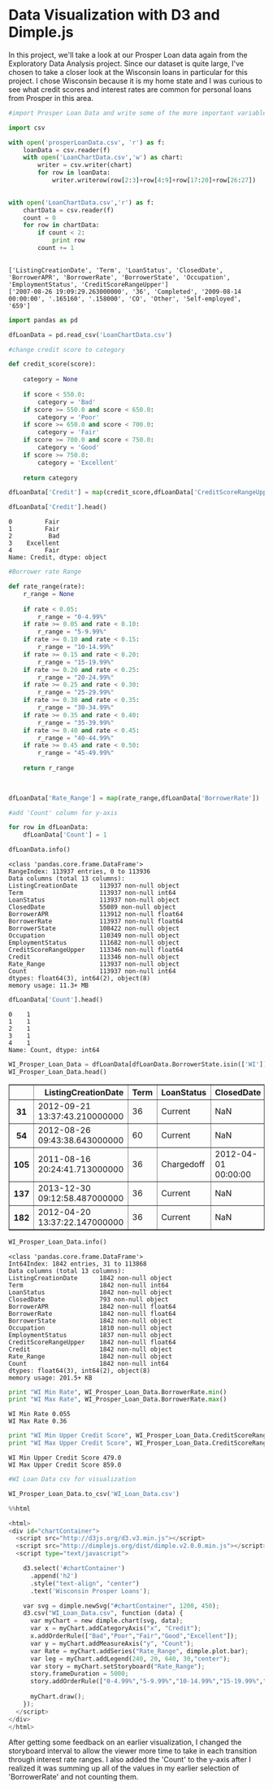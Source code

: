 
# Data Visualization with D3 and Dimple.js

In this project, we'll take a look at our Prosper Loan data again from the Exploratory Data Analysis project.  Since our dataset is quite large, I've chosen to take a closer look at the Wisconsin loans in particular for this project.  I chose Wisconsin because it is my home state and I was curious to see what credit scores and interest rates are common for personal loans from Prosper in this area.  


```python
#import Prosper Loan Data and write some of the more important variables to csv for analysis

import csv

with open('prosperLoanData.csv', 'r') as f:
    loanData = csv.reader(f)
    with open('LoanChartData.csv','w') as chart:
        writer = csv.writer(chart)
        for row in loanData:
            writer.writerow(row[2:3]+row[4:9]+row[17:20]+row[26:27])
        
```


```python
with open('LoanChartData.csv','r') as f:
    chartData = csv.reader(f)
    count = 0
    for row in chartData:
        if count < 2:
            print row
        count += 1
    
```

    ['ListingCreationDate', 'Term', 'LoanStatus', 'ClosedDate', 'BorrowerAPR', 'BorrowerRate', 'BorrowerState', 'Occupation', 'EmploymentStatus', 'CreditScoreRangeUpper']
    ['2007-08-26 19:09:29.263000000', '36', 'Completed', '2009-08-14 00:00:00', '.165160', '.158000', 'CO', 'Other', 'Self-employed', '659']
    


```python
import pandas as pd

dfLoanData = pd.read_csv('LoanChartData.csv')
```


```python
#change credit score to category

def credit_score(score):
    
    category = None
    
    if score < 550.0:
        category = 'Bad'
    if score >= 550.0 and score < 650.0:
        category = 'Poor'
    if score >= 650.0 and score < 700.0:
        category = 'Fair'
    if score >= 700.0 and score < 750.0:
        category = 'Good'
    if score >= 750.0:
        category = 'Excellent'
        
    return category
```


```python
dfLoanData['Credit'] = map(credit_score,dfLoanData['CreditScoreRangeUpper'])
```


```python
dfLoanData['Credit'].head()
```




    0         Fair
    1         Fair
    2          Bad
    3    Excellent
    4         Fair
    Name: Credit, dtype: object




```python
#Borrower rate Range

def rate_range(rate):
    r_range = None
    
    if rate < 0.05:
        r_range = "0-4.99%"
    if rate >= 0.05 and rate < 0.10:
        r_range = "5-9.99%"
    if rate >= 0.10 and rate < 0.15:
        r_range = "10-14.99%"
    if rate >= 0.15 and rate < 0.20:
        r_range = "15-19.99%"
    if rate >= 0.20 and rate < 0.25:
        r_range = "20-24.99%"
    if rate >= 0.25 and rate < 0.30:
        r_range = "25-29.99%"
    if rate >= 0.30 and rate < 0.35:
        r_range = "30-34.99%"
    if rate >= 0.35 and rate < 0.40:
        r_range = "35-39.99%"
    if rate >= 0.40 and rate < 0.45:
        r_range = "40-44.99%"
    if rate >= 0.45 and rate < 0.50:
        r_range = "45-49.99%"
    
    return r_range
    
        
```


```python
dfLoanData['Rate_Range'] = map(rate_range,dfLoanData['BorrowerRate'])
```


```python
#add 'Count' column for y-axis

for row in dfLoanData:
    dfLoanData['Count'] = 1
```


```python
dfLoanData.info()
```

    <class 'pandas.core.frame.DataFrame'>
    RangeIndex: 113937 entries, 0 to 113936
    Data columns (total 13 columns):
    ListingCreationDate      113937 non-null object
    Term                     113937 non-null int64
    LoanStatus               113937 non-null object
    ClosedDate               55089 non-null object
    BorrowerAPR              113912 non-null float64
    BorrowerRate             113937 non-null float64
    BorrowerState            108422 non-null object
    Occupation               110349 non-null object
    EmploymentStatus         111682 non-null object
    CreditScoreRangeUpper    113346 non-null float64
    Credit                   113346 non-null object
    Rate_Range               113937 non-null object
    Count                    113937 non-null int64
    dtypes: float64(3), int64(2), object(8)
    memory usage: 11.3+ MB
    


```python
dfLoanData['Count'].head()
```




    0    1
    1    1
    2    1
    3    1
    4    1
    Name: Count, dtype: int64




```python
WI_Prosper_Loan_Data = dfLoanData[dfLoanData.BorrowerState.isin(['WI'])]
WI_Prosper_Loan_Data.head()
```




<div>
<table border="1" class="dataframe">
  <thead>
    <tr style="text-align: right;">
      <th></th>
      <th>ListingCreationDate</th>
      <th>Term</th>
      <th>LoanStatus</th>
      <th>ClosedDate</th>
      <th>BorrowerAPR</th>
      <th>BorrowerRate</th>
      <th>BorrowerState</th>
      <th>Occupation</th>
      <th>EmploymentStatus</th>
      <th>CreditScoreRangeUpper</th>
      <th>Credit</th>
      <th>Rate_Range</th>
      <th>Count</th>
    </tr>
  </thead>
  <tbody>
    <tr>
      <th>31</th>
      <td>2012-09-21 13:37:43.210000000</td>
      <td>36</td>
      <td>Current</td>
      <td>NaN</td>
      <td>0.35797</td>
      <td>0.3177</td>
      <td>WI</td>
      <td>Other</td>
      <td>Other</td>
      <td>699.0</td>
      <td>Fair</td>
      <td>30-34.99%</td>
      <td>1</td>
    </tr>
    <tr>
      <th>54</th>
      <td>2012-08-26 09:43:38.643000000</td>
      <td>60</td>
      <td>Current</td>
      <td>NaN</td>
      <td>0.20931</td>
      <td>0.1852</td>
      <td>WI</td>
      <td>Executive</td>
      <td>Employed</td>
      <td>739.0</td>
      <td>Good</td>
      <td>15-19.99%</td>
      <td>1</td>
    </tr>
    <tr>
      <th>105</th>
      <td>2011-08-16 20:24:41.713000000</td>
      <td>36</td>
      <td>Chargedoff</td>
      <td>2012-04-01 00:00:00</td>
      <td>0.30532</td>
      <td>0.2699</td>
      <td>WI</td>
      <td>Sales - Commission</td>
      <td>Employed</td>
      <td>659.0</td>
      <td>Fair</td>
      <td>25-29.99%</td>
      <td>1</td>
    </tr>
    <tr>
      <th>137</th>
      <td>2013-12-30 09:12:58.487000000</td>
      <td>36</td>
      <td>Current</td>
      <td>NaN</td>
      <td>0.21648</td>
      <td>0.1795</td>
      <td>WI</td>
      <td>Construction</td>
      <td>Employed</td>
      <td>679.0</td>
      <td>Fair</td>
      <td>15-19.99%</td>
      <td>1</td>
    </tr>
    <tr>
      <th>182</th>
      <td>2012-04-20 13:37:22.147000000</td>
      <td>36</td>
      <td>Current</td>
      <td>NaN</td>
      <td>0.25259</td>
      <td>0.2148</td>
      <td>WI</td>
      <td>Computer Programmer</td>
      <td>Employed</td>
      <td>699.0</td>
      <td>Fair</td>
      <td>20-24.99%</td>
      <td>1</td>
    </tr>
  </tbody>
</table>
</div>




```python
WI_Prosper_Loan_Data.info()
```

    <class 'pandas.core.frame.DataFrame'>
    Int64Index: 1842 entries, 31 to 113868
    Data columns (total 13 columns):
    ListingCreationDate      1842 non-null object
    Term                     1842 non-null int64
    LoanStatus               1842 non-null object
    ClosedDate               793 non-null object
    BorrowerAPR              1842 non-null float64
    BorrowerRate             1842 non-null float64
    BorrowerState            1842 non-null object
    Occupation               1810 non-null object
    EmploymentStatus         1837 non-null object
    CreditScoreRangeUpper    1842 non-null float64
    Credit                   1842 non-null object
    Rate_Range               1842 non-null object
    Count                    1842 non-null int64
    dtypes: float64(3), int64(2), object(8)
    memory usage: 201.5+ KB
    


```python
print "WI Min Rate", WI_Prosper_Loan_Data.BorrowerRate.min()
print "WI Max Rate", WI_Prosper_Loan_Data.BorrowerRate.max()
```

    WI Min Rate 0.055
    WI Max Rate 0.36
    


```python
print "WI Min Upper Credit Score", WI_Prosper_Loan_Data.CreditScoreRangeUpper.min()
print "WI Max Upper Credit Score", WI_Prosper_Loan_Data.CreditScoreRangeUpper.max()
```

    WI Min Upper Credit Score 479.0
    WI Max Upper Credit Score 859.0
    


```python
#WI Loan Data csv for visualization

WI_Prosper_Loan_Data.to_csv('WI_Loan_Data.csv')
```


```python
%%html

<html>
<div id="chartContainer">
  <script src="http://d3js.org/d3.v3.min.js"></script>
  <script src="http://dimplejs.org/dist/dimple.v2.0.0.min.js"></script>
  <script type="text/javascript">

    d3.select('#chartContainer')
      .append('h2')
      .style("text-align", "center")
      .text('Wisconsin Prosper Loans');

    var svg = dimple.newSvg("#chartContainer", 1200, 450);
    d3.csv("WI_Loan_Data.csv", function (data) {
      var myChart = new dimple.chart(svg, data);
      var x = myChart.addCategoryAxis("x", "Credit");
      x.addOrderRule(["Bad","Poor","Fair","Good","Excellent"]);
      var y = myChart.addMeasureAxis("y", "Count");
      var Rate = myChart.addSeries("Rate_Range", dimple.plot.bar);
      var leg = myChart.addLegend(240, 20, 640, 30,"center");
      var story = myChart.setStoryboard("Rate_Range");
      story.frameDuration = 5000;
      story.addOrderRule(["0-4.99%","5-9.99%","10-14.99%","15-19.99%","20-24.99%","25-29.99%","30-34.99%","35-39.99%","40-44.99%","45-49.99%"]);
      
      myChart.draw();
    });
  </script>
</div>
</html>
```



<html>
<div id="chartContainer">
  <script src="http://d3js.org/d3.v3.min.js"></script>
  <script src="http://dimplejs.org/dist/dimple.v2.0.0.min.js"></script>
  <script type="text/javascript">

    d3.select('#chartContainer')
      .append('h2')
      .style("text-align", "center")
      .text('Wisconsin Prosper Loans');

    var svg = dimple.newSvg("#chartContainer", 1200, 450);
    d3.csv("WI_Loan_Data.csv", function (data) {
      var myChart = new dimple.chart(svg, data);
      var x = myChart.addCategoryAxis("x", "Credit");
      x.addOrderRule(["Bad","Poor","Fair","Good","Excellent"]);
      var y = myChart.addMeasureAxis("y", "Count");
      var Rate = myChart.addSeries("Rate_Range", dimple.plot.bar);
      var leg = myChart.addLegend(240, 20, 640, 30,"center");
      var story = myChart.setStoryboard("Rate_Range");
      story.frameDuration = 5000;
      story.addOrderRule(["0-4.99%","5-9.99%","10-14.99%","15-19.99%","20-24.99%","25-29.99%","30-34.99%","35-39.99%","40-44.99%","45-49.99%"]);
      
      myChart.draw();
    });
  </script>
</div>
</html>


After getting some feedback on an earlier visualization, I changed the storyboard interval to allow the viewer more time to take in each transition through interest rate ranges.  I also added the 'Count' to the y-axis after I realized it was summing up all of the values in my earlier selection of 'BorrowerRate' and not counting them.


```python

```
